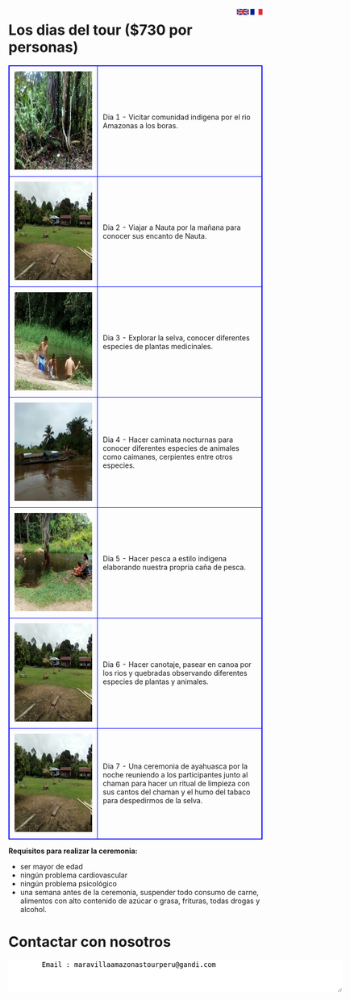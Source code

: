 <style>  
table, th, td {  
  border: 1px solid blue;  
  border-collapse: collapse;  
}  
th, td {  
  padding: 10px;  
}  
</style>

<A HREF="index-fr"><IMG SRC="drapeau-fr-r.jpg" height="12" width="24" ALT="?" BORDER=0 ALIGN="right"></A>
<A HREF=""><IMG SRC="blanc.jpg" height="12" width="3" ALT="?" BORDER=0 ALIGN="right"></A>
<A HREF="index.html"><IMG SRC="Flag-En-1.jpg" height="12" width="24" ALT="?" BORDER=0 ALIGN="right"></A>


# Los dias del tour ($730 por personas)

<table border="1">  
<tr><td width="35%"><IMG SRC="photo_291%4014-03-2022_16-39-18-a.jpg" height="195" width="260" middle ALT="" BORDER=0></td><td width="65%">Dia 1 - Vicitar comunidad indigena por el rio Amazonas a los boras.</td></tr>  
<tr><td><IMG SRC="photo_289%4014-03-2022_16-39-17_thumb.jpg" height="195" width="260" middle ALT="" BORDER=0></td><td>Dia 2 - Viajar a Nauta por la mañana para conocer sus encanto de Nauta.</td></tr>  
<tr><td><IMG SRC="photo_288%4014-03-2022_16-39-15-a.jpg" height="195" width="260" middle ALT="" BORDER=0></td><td>Dia 3 - Explorar la selva, conocer diferentes especies de plantas medicinales.</td></tr>  
<tr><td><IMG SRC="photo_286%4014-03-2022_16-39-13_thumb.jpg" height="195" width="260" middle ALT="" BORDER=0></td><td>Dia 4 - Hacer caminata nocturnas para conocer diferentes especies de animales como caimanes, cerpientes entre otros especies.</td></tr>  
<tr><td><IMG SRC="photo_285%4014-03-2022_16-39-09_thumb.jpg" height="195" width="260" middle ALT="" BORDER=0></td><td>Dia 5 - Hacer pesca a estilo indigena elaborando nuestra propria caña de pesca.</td></tr>  
<tr><td><IMG SRC="photo_289%4014-03-2022_16-39-17_thumb.jpg" height="195" width="260" middle ALT="" BORDER=0></td><td>Dia 6 - Hacer canotaje, pasear en canoa por los rios y quebradas observando diferentes especies de plantas y animales.</td></tr> 
<tr><td><IMG SRC="photo_289%4014-03-2022_16-39-17_thumb.jpg" height="195" width="260" middle ALT="" BORDER=0></td><td>Dia 7 - Una ceremonia de ayahuasca por la noche reuniendo a los participantes junto al chaman para hacer un ritual de limpieza con sus cantos del chaman y el humo del tabaco para despedirmos de la selva.</td></tr> 
</table>


<b>Requisitos para realizar la ceremonia:</b>

- ser mayor de edad
- ningún problema cardiovascular
- ningún problema psicológico
- una semana antes de la ceremonia, suspender todo consumo de carne, alimentos con alto contenido de azúcar o grasa, frituras, todas drogas y alcohol.
	
	

	
# Contactar con nosotros

<textarea STYLE="border-style: none;" cols=80 rows=4>
        Email : maravillaamazonastourperu@gandi.com

</textarea>
